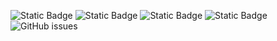 ![Static Badge](https://img.shields.io/badge/blacklists-60-000000) ![Static Badge](https://img.shields.io/badge/blacklisted-3150205-cc0000) ![Static Badge](https://img.shields.io/badge/whitelisted-2244-00CC00) ![Static Badge](https://img.shields.io/badge/streaming_blacklist-28107-000000) ![GitHub issues](https://img.shields.io/github/issues/fabriziosalmi/blacklists)
